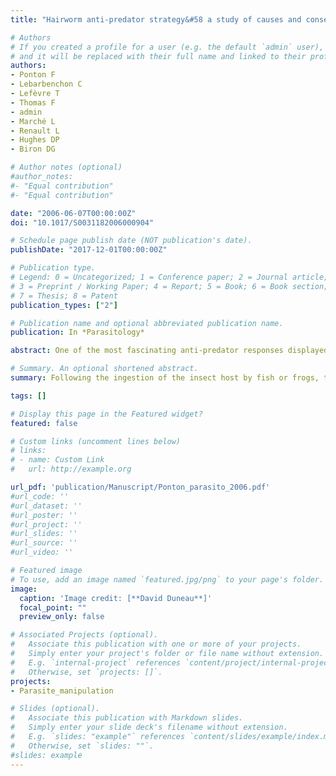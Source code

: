 ```yaml
---
title: "Hairworm anti-predator strategy&#58 a study of causes and consequences"

# Authors
# If you created a profile for a user (e.g. the default `admin` user), write the username (folder name) here 
# and it will be replaced with their full name and linked to their profile.
authors: 
- Ponton F
- Lebarbenchon C
- Lefèvre T
- Thomas F
- admin
- Marché L
- Renault L
- Hughes DP
- Biron DG   

# Author notes (optional)
#author_notes:
#- "Equal contribution"
#- "Equal contribution"

date: "2006-06-07T00:00:00Z"
doi: "10.1017/S0031182006000904"

# Schedule page publish date (NOT publication's date).
publishDate: "2017-12-01T00:00:00Z"

# Publication type.
# Legend: 0 = Uncategorized; 1 = Conference paper; 2 = Journal article;
# 3 = Preprint / Working Paper; 4 = Report; 5 = Book; 6 = Book section;
# 7 = Thesis; 8 = Patent
publication_types: ["2"]

# Publication name and optional abbreviated publication name.
publication: In *Parasitology*

abstract: One of the most fascinating anti-predator responses displayed by parasites is that of hairworms (Nematomorpha). Following the ingestion of the insect host by fish or frogs, the parasitic worm is able to actively exit both its host and the gut of the predator. Using as a model the hairworm, Paragordius tricuspidatus, (parasitizing the cricket Nemobius sylvestris) and the fish predator Micropterus salmoı¨des, we explored, with proteomics tools, the physiological basis of this anti-predator response. By examining the proteome of the parasitic worm, we detected a differential expression of 27 protein spots in those worms able to escape the predator. Peptide Mass Fingerprints of candidate protein spots suggest the existence of an intense muscular activity in escaping worms, which functions in parallel with their distinctive biology. In a second step, we attempted to determine whether the energy expended by worms to escape the predator is traded off against its reproductive potential. Remarkably, the number of offspring produced by worms having escaped a predator was not reduced compared with controls. 

# Summary. An optional shortened abstract.
summary: Following the ingestion of the insect host by fish or frogs, the parasitic hairworm is able to actively exit both its host and the gut of the predator. Using proteomics tools, we described the physiological basis of this anti-predator response. We also showed that the escaped response does not have a fitness cost.

tags: []

# Display this page in the Featured widget?
featured: false

# Custom links (uncomment lines below)
# links:
# - name: Custom Link
#   url: http://example.org

url_pdf: 'publication/Manuscript/Ponton_parasito_2006.pdf'
#url_code: ''
#url_dataset: ''
#url_poster: ''
#url_project: ''
#url_slides: ''
#url_source: ''
#url_video: ''

# Featured image
# To use, add an image named `featured.jpg/png` to your page's folder. 
image:
  caption: 'Image credit: [**David Duneau**]'
  focal_point: ""
  preview_only: false

# Associated Projects (optional).
#   Associate this publication with one or more of your projects.
#   Simply enter your project's folder or file name without extension.
#   E.g. `internal-project` references `content/project/internal-project/index.md`.
#   Otherwise, set `projects: []`.
projects:
- Parasite_manipulation

# Slides (optional).
#   Associate this publication with Markdown slides.
#   Simply enter your slide deck's filename without extension.
#   E.g. `slides: "example"` references `content/slides/example/index.md`.
#   Otherwise, set `slides: ""`.
#slides: example
---
```


